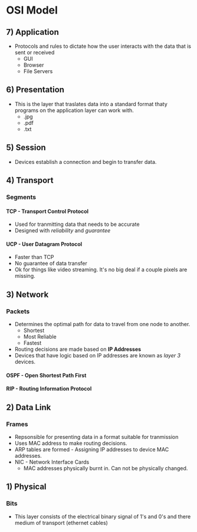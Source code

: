 
# OSI Model

## 7) Application
* Protocols and rules to dictate how the user interacts with the data that is sent or received
    - GUI
    - Browser
    - File Servers

## 6) Presentation
* This is the layer that traslates data into a standard format thaty programs on the application layer can work with.
    - .jpg
    - .pdf
    - .txt

## 5) Session
* Devices establish a connection and begin to transfer data.

## 4) Transport
### Segments
#### TCP - Transport Control Protocol
* Used for tranmitting data that needs to be accurate
* Designed with *reliability* and *guarantee*

#### UCP - User Datagram Protocol
* Faster than TCP
* No guarantee of data transfer
* Ok for things like video streaming. It's no big deal if a couple pixels are missing.

## 3) Network
### Packets
* Determines the optimal path for data to travel from one node to another.
    - Shortest
    - Most Reliable
    - Fastest
* Routing decisions are made based on **IP Addresses**
* Devices that have logic based on IP addresses are known as *layer 3* devices.

#### OSPF - Open Shortest Path First
#### RIP - Routing Information Protocol

## 2) Data Link
### Frames
* Repsonsible for presenting data in a format suitable for tranmission
* Uses MAC address to make routing decisions.
* ARP tables are formed - Assigning IP addresses to device MAC addresses.
* NIC - Network Interface Cards
    -  MAC addresses physically burnt in. Can not be physically changed.

## 1) Physical
### Bits
* This layer consists of the electrical binary signal of 1's and 0's and there medium of transport (ethernet cables)
